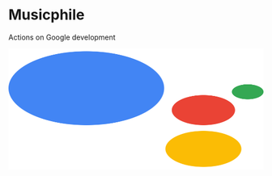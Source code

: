 # Musicphile
Actions on Google development

<img src="./repo_images/google_assistant_logo.svg?sanitize=true" width="720" height="240">
